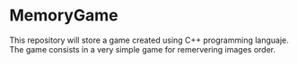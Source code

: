 # MemoryGame
This repository will store a game created using C++ programming languaje. The game consists in a very simple game for remervering images order.
